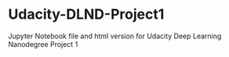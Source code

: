 # Udacity-DLND-Project1
Jupyter Notebook file and html version for Udacity Deep Learning Nanodegree Project 1

